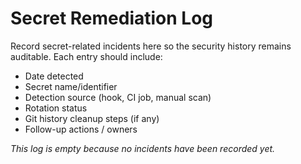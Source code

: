 # Secret Remediation Log

Record secret-related incidents here so the security history remains auditable.
Each entry should include:

- Date detected
- Secret name/identifier
- Detection source (hook, CI job, manual scan)
- Rotation status
- Git history cleanup steps (if any)
- Follow-up actions / owners

_This log is empty because no incidents have been recorded yet._
